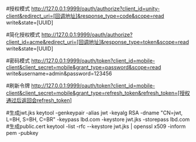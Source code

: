#授权模式
http://127.0.0.1:9999/oauth/authorize?client_id=unity-client&redirect_uri=[回调地址]&response_type=code&scope=read write&state=[UUID]

#简化授权模式
http://127.0.0.1:9999/oauth/authorize?client_id=acme&redirect_uri=[回调地址]&response_type=token&scope=read write&state=[UUID]

#密码模式
http://127.0.0.1:9999/oauth/token?client_id=mobile-client&client_secret=mobile&grant_type=password&scope=read write&username=admin&password=123456

#刷新令牌
http://127.0.0.1:9999/oauth/token?client_id=mobile-client&client_secret=mobile&grant_type=refresh_token&refresh_token=[授权通过后返回会refresh_token]

#生成jwt.jks
keytool -genkeypair -alias jwt -keyalg RSA -dname "CN=jwt, L=BH, S=BH, C=BR" -keypass lbd.com -keystore jwt.jks -storepass lbd.com
#生成public.cert
keytool -list -rfc --keystore jwt.jks | openssl x509 -inform pem -pubkey